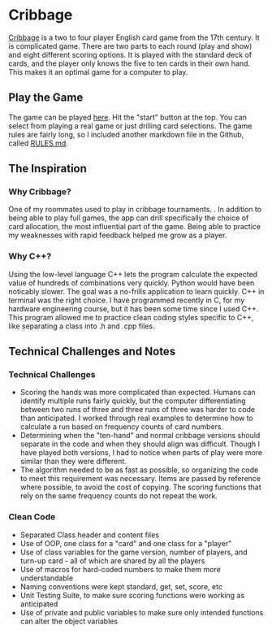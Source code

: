 # Cribbage
[Cribbage](https://en.wikipedia.org/wiki/Cribbage) is a two to four player English card game from the 17th century.
It is complicated game. There are two parts to each round (play and show) and eight different scoring options. It is played with the standard deck of cards, and the player only knows the five to ten cards in their own hand. This makes it an optimal game for a computer to play. 

## Play the Game
The game can be played [here](https://onlinegdb.com/NT7I4K1ST). Hit the "start" button at the top. You can select from playing a real game or just drilling card selections. The game rules are fairly long, so I included another markdown file in the Github, called [RULES.md](https://github.com/PlazmaZero/Cribbage/blob/main/RULES.md).

## The Inspiration

### Why Cribbage?
One of my roommates used to play in cribbage tournaments. . In addition to being able to play full games, the app can drill specifically the choice of card allocation, the most influential part of the game. Being able to practice my weaknesses with rapid feedback helped me grow as a player. 

### Why C++?
Using the low-level language C++ lets the program calculate the expected value of hundreds of combinations very quickly. Python would have been noticably slower. The goal was a no-frills application to learn quickly. C++ in terminal was the right choice. I have programmed recently in C, for my hardware engineering course, but it has been some time since I used C++. This program allowed me to practice clean coding styles specific to C++, like separating a class into .h and .cpp files.

## Technical Challenges and Notes

### Technical Challenges
- Scoring the hands was more complicated than expected. Humans can identify multiple runs fairly quickly, but the computer differentiating between two runs of three and three runs of three was harder to code than anticipated. I worked through real examples to determine how to calculate a run based on frequency counts of card numbers.
- Determining when the "ten-hand" and normal cribbage versions should separate in the code and when they should align was difficult. Though I have played both versions, I had to notice when parts of play were more similar than they were different.
- The algorithm needed to be as fast as possible, so organizing the code to meet this requirement was necessary. Items are passed by reference where possible, to avoid the cost of copying. The scoring functions that rely on the same frequency counts do not repeat the work. 

### Clean Code
- Separated Class header and content files
- Use of OOP, one class for a "card" and one class for a "player"
- Use of class variables for the game version, number of players, and turn-up card - all of which are shared by all the players
- Use of macros for hard-coded numbers to make them more understandable
- Naming conventions were kept standard, get, set, score, etc
- Unit Testing Suite, to make sure scoring functions were working as anticipated
- Use of private and public variables to make sure only intended functions can alter the object variables







